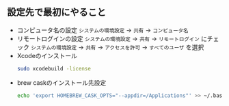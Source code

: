 設定先で最初にやること
---
* コンピュータ名の設定
  `システムの環境設定` → `共有` → `コンピュータ名`
* リモートログインの設定
  `システムの環境設定` → `共有` → `リモートログイン` にチェック
  `システムの環境設定` → `共有` → `アクセスを許可` → `すべてのユーザ` を選択
* Xcodeのインストール
    ```sh
    sudo xcodebuild -license
    ```
* brew caskのインストール先設定
    ```sh
    echo 'export HOMEBREW_CASK_OPTS="--appdir=/Applications"' >> ~/.bash_profile
    ```

